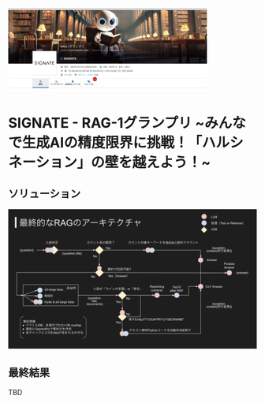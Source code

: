 <!-- <p align="center">-->
<img src="./figure/signate-rag1.png" alt="rag1" width=80%>
<!-- </p> -->

# SIGNATE - RAG-1グランプリ \~みんなで生成AIの精度限界に挑戦！「ハルシネーション」の壁を越えよう！\~

## ソリューション
<img src="./figure/solution-overview.png" alt="solution">

## 最終結果
TBD
